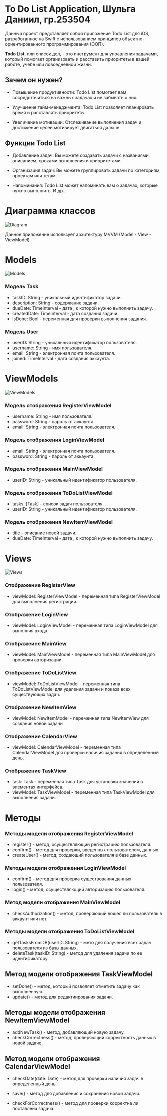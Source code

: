 # To Do List Application, Шульга Даниил, гр.253504

Данный проект представляет собой приложение Todo List для iOS, разработанное на Swift с использованием принципов объектно-ориентированного программирования (ООП).

**Todo List**, или список дел, - это инструмент для управления задачами, который помогает организовать и расставить приоритеты в вашей работе, учебе или повседневной жизни.

## Зачем он нужен?

* Повышение продуктивности: Todo List помогает вам сосредоточиться на важных задачах и не забывать о них.

* Улучшение тайм-менеджмента: Todo List позволяет планировать время и расставлять приоритеты.
  
* Увеличение мотивации: Отслеживание выполнения задач и достижение целей мотивирует двигаться дальше.

## Функции Todo List

* Добавление задач: Вы можете создавать задачи с названиями, описанием, сроками выполнения и приоритетами.

* Организация задач: Вы можете группировать задачи по категориям, проектам или тегам.
  
* Напоминания: Todo List может напоминать вам о задачах, которые нужно выполнить. И др...

# Диаграмма классов

![Diagram](https://raw.github.com/DaniilShulha/OOP_Project/lab1/screenshot/ModelsUpdate.png)

Данное приложение использует архитектуру MVVM (Model - View - ViewModel)

# Models

![Models](https://raw.github.com/DaniilShulha/OOP_Project/lab1/screenshot/models.png)

### Модель Task

* taskID: String - уникальный идентификатор задачи.
* description: String - содержание задачи.
* dueDate: TimeInterval - дата , к которой нужно выполнить задачу.
* createdDate: TimeInterval - дата создания задачи.
* isDone: Bool - переменная для проверки выполнения задания.

### Модель User

* userID: String - уникальный идентификатор пользователя.
* username: String - имя пользователя.
* email: String - электронная почта пользователя.
* joined: TimeInterval - дата создания аккаунта.
  
# ViewModels

![ViewModels](https://raw.github.com/DaniilShulha/OOP_Project/lab1/screenshot/ViewModels2.png)

### Модель отображения RegisterViewModel

* username: String - имя пользователя.
* password: String - пароль от аккаунта.
* email: String - электронная почта пользователя.

### Модель отображения LoginViewModel

* email: String - электронная почта пользователя.
* password: String - пароль от аккаунта.

### Модель отображения MainViewModel

* userID: String - уникальный идентификатор пользователя.

### Модель отображения ToDoListViewModel

* tasks: [Task] - список задач пользователя.
* userID: String - уникальный идентификатор пользователя.

### Модель отображения NewItemViewModel

* title - описание новой задачи.
* dueDate: TimeInterval - дата , к которой нужно выполнить задачу.

# Views

![Views](https://raw.github.com/DaniilShulha/OOP_Project/lab1/screenshot/Views.png)

### Отображение RegisterView

* viewModel: RegisterViewModel - переменная типа RegisterViewModel для выполнения регистрации.

### Отображение LoginView

* viewModel: LoginViewModel - переменная типа LoginViewModel для выполния входа.

### Отображеине MainView

* viewModel: MainViewModel - переменная типа MainViewModel для проверки авторизации.

### Отображение ToDoListView

* viewModel: ToDoListViewModel - переменная типа ToDoListViewModel для удаления задачи и показа всех существующих задач.

### Отображение NewItemView

* viewModel: NewItemModel - переменная типа NewItemView для создания новой задачи

### Отображение CalendarView

* viewModel: CalendarViewModel - переменная типа CalendarViewModel для проверки наличия задания в определенный день.

### Отображение TaskView

* task: Task - переменная типа Task для установки значений в элементах интерфейса.
* viewModel: TaskViewModel - переменная типа TaskViewModel для выполнения задачи.

# Методы

### Методы модели отображения RegisterViewModel

* register() - метод, осуществляющий регистрацию пользователя.
* confirm() - метод для проверки, введенных пользователем, данных.
* createUser() - метод, создающий пользователя в базе данных.

### Методы модели отображения LoginViewModel

* confirm() - метод для проверка существования данных пользователя.
* login() - метод, осуществляющий авторизацию пользователя.

### Метод модели отображения MainViewModel

* checkAuthorization() - метод, проверяющий вошел ли пользователь в аккаунт или нет.

### Методы модели отображения ToDoListViewModel

* getTasksFromDB(userID: String) - мето для получения всех задач пользователя из базы данных.
* deleteTask(taskID: String) - метод для удаления задачи по ее идентификатору.

## Метод модели отображения TaskViewModel

* setDone() - метод, который позволяет отметить задачу как выполненную.
* update() - метод для редактиирования задачи.

## Методы модели отображения NewItemViewModel

* addNewTask() - метод, добавляющий новую задачу.
* checkCorrectness() - метод, проверяющий корректность данных в новой задаче.

## Метод модели отображения CalendarViewModel

* checkDate(date: Date) - метод для проверки наличия задач в определенный день.

* save() - метод для добавления и сохранения новой задачи.
* checkForCorrectness() - метод для проверки корректна ли поставлена задача.
